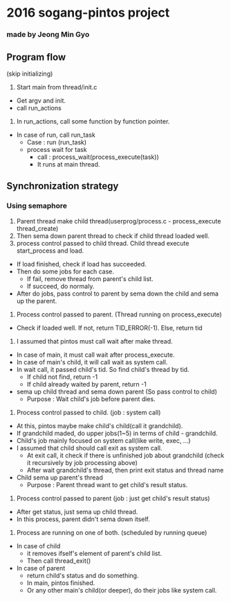 # 2016 sogang-pintos project 
### made by Jeong Min Gyo

## Program flow
(skip initializing)

1. Start main from thread/init.c
  - Get argv and init.
  - call run\_actions
1. In run\_actions, call some function by function pointer.
  - In case of run, call run\_task
    - Case : run (run\_task)
    - process wait for task
      - call : process\_wait(process\_execute(task))
      - It runs at main thread.

## Synchronization strategy
### Using semaphore

1. Parent thread make child thread(userprog/process.c - process\_execute
   thread\_create)
1. Then sema down parent thread to check if child thread loaded well.
1. process control passed to child thread. Child thread execute start\_process
   and load.
  - If load finished, check if load has succeeded.
  - Then do some jobs for each case.
    - If fail, remove thread from parent's child list.
    - If succeed, do normaly. 
  - After do jobs, pass control to parent by sema down the child and sema up
  the parent.
1. Process control passed to parent. (Thread running on process\_execute)
  - Check if loaded well. If not, return TID\_ERROR(-1). Else, return tid
1. I assumed that pintos must call wait after make thread.
  - In case of main, it must call wait after process\_execute.
  - In case of main's child, it will call wait as system call.
  - In wait call, it passed child's tid. So find child's thread by tid.
    - If child not find, return -1
    - If child already waited by parent, return -1
  - sema up child thread and sema down parent (So pass control to child)
    - Purpose : Wait child's job before parent dies.
1. Process control passed to child. (job : system call)
  - At this, pintos maybe make child's child(call it grandchild).
  - If grandchild maded, do upper jobs(1~5) in terms of child - grandchild.
  - Child's job mainly focused on system call(like write, exec, ...)
  - I assumed that child should call exit as system call.
    - At exit call, it check if there is unfinished job about grandchild 
      (check it recursively by job processing above)
    - After wait grandchild's thread, then print exit status and thread name
  - Child sema up parent's thread
    - Purpose : Parent thread want to get child's result status.
1. Process control passed to parent (job : just get child's result status)
  - After get status, just sema up child thread.
  - In this process, parent didn't sema down itself.
1. Process are running on one of both. (scheduled by running queue)
  - In case of child
    - it removes ifself's element of parent's child list.
    - Then call thread\_exit()
  - In case of parent
    - return child's status and do something.
    - In main, pintos finished.
    - Or any other main's child(or deeper), do their jobs like system call.

